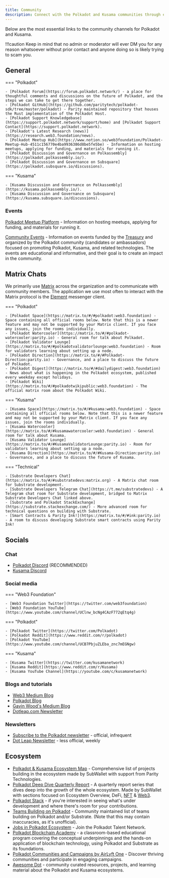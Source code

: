 ```yaml
---
title: Community
description: Connect with the Polkadot and Kusama communities through events, chats, and socials.
---
```


Below are the most essential links to the community channels for Polkadot and Kusama.

!!!caution
    Keep in mind that no admin or moderator will ever DM you for any reason whatsoever without prior contact and anyone doing so is likely trying to scam you.

## General

=== "Polkadot"

    - [Polkadot Forum](https://forum.polkadot.network/) - a place for thoughtful comments and discussions on the future of Polkadot, and the steps we can take to get there together.
    - [Polkadot GitHub](https://github.com/paritytech/polkadot-sdk/tree/master/polkadot) - Parity maintained repository that houses the Rust implementation of the Polkadot Host.
    - [Polkadot Support Knowledgebase](https://support.polkadot.network/support/home) and [Polkadot Support Contact](https://support.polkadot.network).
    - [Polkadot's Latest Research (news)](https://research.web3.foundation/news).
    - [Polkadot Meetup Hub](https://www.notion.so/web3foundation/Polkadot-Meetup-Hub-4511c156770e4ba9936386d8be5fe5be) - Information on hosting meetups, applying for funding, and materials for running it.
    - [Polkadot Discussion and Governance on Polkassembly](https://polkadot.polkassembly.io/).
    - [Polkadot Discussion and Governance on Subsquare](https://polkadot.subsquare.io/discussions).

=== "Kusama"

    - [Kusama Discussion and Governance on Polkassembly](https://kusama.polkassembly.io/).
    - [Kusama Discussion and Governance on Subsquare](https://kusama.subsquare.io/discussions).

### Events

[Polkadot Meetup Platform](https://www.meetup.com/pro/polkadot) - Information on hosting meetups,
applying for funding, and materials for running it.

[Community Events](https://polkadot.com/community/events/) -
Information on events funded by the [Treasury](https://polkadot.polkassembly.io/bounty/17) and
organized by the Polkadot community (candidates or ambassadors) focused on promoting Polkadot,
Kusama, and related technologies. The events are educational and informative, and their goal is to
create an impact in the community.

## Matrix Chats

We primarily use [Matrix](https://matrix.org) across the organization and to communicate with
community members. The application we use most often to interact with the Matrix protocol is the
[Element](https://app.element.io) messenger client.

=== "Polkadot"

    - [Polkadot Space](https://matrix.to/#/#polkadot:web3.foundation) - Space containing all official rooms below. Note that this is a newer feature and may not be supported by your Matrix client. If you face any issues, join the rooms individually.
    - [Polkadot Watercooler](https://matrix.to/#/#polkadot-watercooler:parity.io) - General room for talk about Polkadot.
    - [Polkadot Validator Lounge](https://matrix.to/#/#polkadotvalidatorlounge:web3.foundation) - Room for validators learning about setting up a node.
    - [Polkadot Direction](https://matrix.to/#/#Polkadot-Direction:parity.io) - Governance, and a place to discuss the future of Polkadot.
    - [Polkadot Digest](https://matrix.to/#/#dailydigest:web3.foundation) - News about what is happening in the Polkadot ecosystem, published every weekday except holidays.
    - [Polkadot Wiki](https://matrix.to/#/#polkadotwikipublic:web3.foundation) - The official matrix room about the Polkadot Wiki.

=== "Kusama"

    - [Kusama Space](https://matrix.to/#/#kusama:web3.foundation) - Space containing all official rooms below. Note that this is a newer feature and may not be supported by your Matrix client. If you face any issues, join the rooms individually.
    - [Kusama Watercooler](https://matrix.to/#/#kusamawatercooler:web3.foundation) - General room for talk about Kusama.
    - [Kusama Validator Lounge](https://matrix.to/#/#KusamaValidatorLounge:parity.io) - Room for validators learning about setting up a node.
    - [Kusama Direction](https://matrix.to/#/#Kusama-Direction:parity.io) - Governance, and a place to discuss the future of Kusama.
      
=== "Technical"   

    - [Substrate Developers Chat](https://matrix.to/#/#substratedevs:matrix.org) - A Matrix chat room for Substrate development.
    - [Substrate Developers Telegram Chat](https://t.me/substratedevs) - A Telegram chat room for Substrate development, bridged to Matrix Substrate Developers Chat linked above.
    - [Substrate and Polkadot StackExchange](https://substrate.stackexchange.com/) - More advanced room for technical questions on building with Substrate.
    - [Smart Contracts & Parity Ink!](https://matrix.to/#/#ink:parity.io) - A room to discuss developing Substrate smart contracts using Parity Ink!

## Socials

### Chat

- [Polkadot Discord](https://polkadot-discord.w3f.tools/) (RECOMMENDED)
- [Kusama Discord](https://kusama-discord.w3f.tools/)

### Social media

=== "Web3 Foundation"

    - [Web3 Foundation Twitter](https://twitter.com/web3foundation)
    - [Web3 Foundation YouTube](https://www.youtube.com/channel/UClnw_bcNg4CAzF772qEtq4g)

=== "Polkadot"

    - [Polkadot Twitter](https://twitter.com/Polkadot)
    - [Polkadot Reddit](https://www.reddit.com/r/polkadot)
    - [Polkadot YouTube](https://www.youtube.com/channel/UCB7PbjuZLEba_znc7mEGNgw)

=== "Kusama"

    - [Kusama Twitter](https://twitter.com/kusamanetwork)
    - [Kusama Reddit](https://www.reddit.com/r/Kusama)
    - [Kusama YouTube Channel](https://youtube.com/c/kusamanetwork)


### Blogs and tutorials

- [Web3 Medium Blog](https://medium.com/@web3)
- [Polkadot Blog](https://polkadot.network/blog/)
- [Gavin Wood's Medium Blog](https://medium.com/@gavofyork)
- [Dotleap.com Newsletter](https://newsletter.dotleap.com/)

### Newsletters

- [Subscribe to the Polkadot newsletter](https://share.hsforms.com/1LL1CBwiASxC5pJUYZAiDVw4752a) -
  official, infrequent
- [Dot Leap Newsletter](https://newsletter.dotleap.com/) - less official, weekly

## Ecosystem

- [Polkadot & Kusama Ecosystem Map](https://dotinsights.subwallet.app/) - Comprehensive list of
  projects building in the ecosystem made by SubWallet with support from Parity Technologies.
- [Polkadot Deep Dive Quarterly Report](https://dotinsights.subwallet.app/polkadot-report-q4-2022-en/) -
  A quarterly report series that dives deep into the growth of the whole ecosystem. Made by
  SubWallet with sections focused on Ecosystem Overview, DeFi, [NFT](../learn/learn-nft.md) &
  [Web3](web3-and-polkadot.md).
- [Polkadot Stack](../general/build-open-source.md) - if you're interested in seeing what's under
  development and where there's room for your contributions.
- [Teams Building on Polkadot](https://polkaproject.com/) - Community maintained list of teams
  building on Polkadot and/or Substrate. (Note that this may contain inaccuracies, as it's
  unofficial).
- [Jobs in Polkadot Ecosystem](https://polkadot.getro.com/jobs) - Join the Polkadot Talent Network.
- [Polkadot Blockchain Academy](https://polkadot.network/development/blockchain-academy/) - a
  classroom-based educational program covering the conceptual underpinnings and the hands-on
  application of blockchain technology, using Polkadot and Substrate as its foundations.
- [Polkadot Communities and Campaigns by AirLyft One](https://airlyft.one/communities?ecosystem=POLKADOT) -
  Discover thriving communities and participate in engaging campaigns.
- [Awesome Dot](https://github.com/haquefardeen/awesome-dot) - community curated resources,
  projects, and learning material about the Polkadot and Kusama ecosystems.
